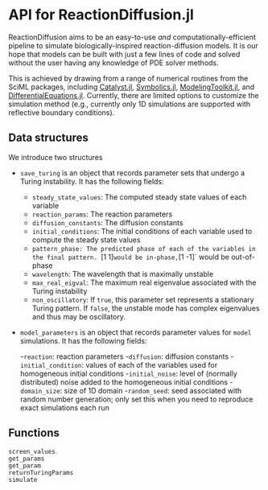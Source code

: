 # API for ReactionDiffusion.jl

ReactionDiffusion aims to be an easy-to-use *and* computationally-efficient pipeline to simulate biologically-inspired reaction-diffusion models. It is our hope that models can be built with just a few lines of code and solved without the user having any knowledge of PDE solver methods. 

This is achieved by drawing from a range of numerical routines from the SciML packages, including [Catalyst.jl](https://github.com/SciML/Catalyst.jl), [Symbolics.jl](https://github.com/JuliaSymbolics/Symbolics.jl), [ModelingToolkit.jl](https://github.com/SciML/ModelingToolkit.jl), and [DifferentialEquations.jl](https://github.com/SciML/DifferentialEquations.jl). Currently, there are limited options to customize the simulation method (e.g., currently only 1D simulations are supported with reflective boundary conditions). 


## Data structures

We introduce two structures

- `save_turing` is an object that records parameter sets that undergo a Turing instability. It has the following fields:

    - `steady_state_values`: The computed steady state values of each variable
    - `reaction_params`: The reaction parameters
    - `diffusion_constants`: The diffusion constants
    - `initial_conditions`: The initial conditions of each variable used to compute the steady state values
    - `pattern_phase: The predicted phase of each of the variables in the final pattern. `[1 1]` would be in-phase, `[1 -1]` would be out-of-phase
    - `wavelength`: The wavelength that is maximally unstable
    - `max_real_eigval`: The maximum real eigenvalue associated with the Turing instability
    - `non_oscillatory`: If `true`, this parameter set represents a stationary Turing pattern. If `false`, the unstable mode has complex eigenvalues and thus may be oscillatory.

- `model_parameters` is an object that records parameter values for `model` simulations. It has the following fields:

    -`reaction`: reaction parameters
    -`diffusion`: diffusion constants
    -`initial_condition`: values of each of the variables used for homogeneous initial conditions
    -`initial_noise`: level of (normally distributed) noise added to the homogeneous initial conditions
    -`domain_size`: size of 1D domain
    -`random_seed`: seed associated with random number generation; only set this when you need to reproduce exact simulations each run


## Functions

```@docs
screen_values
get_params
get_param
returnTuringParams
simulate
```



